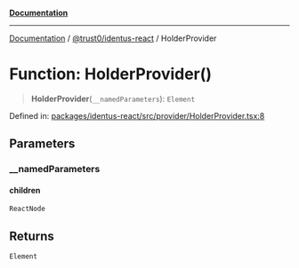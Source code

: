 [**Documentation**](../../../README.md)

***

[Documentation](../../../README.md) / [@trust0/identus-react](../README.md) / HolderProvider

# Function: HolderProvider()

> **HolderProvider**(`__namedParameters`): `Element`

Defined in: [packages/identus-react/src/provider/HolderProvider.tsx:8](https://github.com/trust0-project/identus/blob/f7e291dc27e0a0628a342c2fed06e0100c47f55a/packages/identus-react/src/provider/HolderProvider.tsx#L8)

## Parameters

### \_\_namedParameters

#### children

`ReactNode`

## Returns

`Element`
